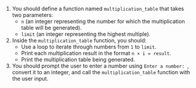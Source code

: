 1. You should define a function named `multiplication_table` that takes two parameters:
   - `n` (an integer representing the number for which the multiplication table will be generated).
   - `limit` (an integer representing the highest multiple).
2. Inside the `multiplication_table` function, you should:
   - Use a loop to iterate through numbers from `1` to `limit`.
   - Print each multiplication result in the format `n × i = result`.
   - Print the multiplication table being generated.
3. You should prompt the user to enter a number using `Enter a number: `, convert it to an integer, and call the `multiplication_table` function with the user input.